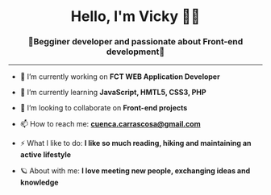 <h1 align="center"> Hello, I'm Vicky 👋🏼 </h1>
<h3 align="center"> 🌟Begginer developer and passionate about Front-end development🌟 </h3>


---
  
- 🔭 I’m currently working on **FCT WEB Application Developer**
  
- 🌱 I’m currently learning **JavaScript, HMTL5, CSS3, PHP**
  
- 👯 I’m looking to collaborate on **Front-end projects**
  
- 📫 How to reach me: **cuenca.carrascosa@gmail.com**

- ⚡ What I like to do: **I like so much reading, hiking and maintaining an active lifestyle**

- 🪐 About with me: **I love meeting new people, exchanging ideas and knowledge**

